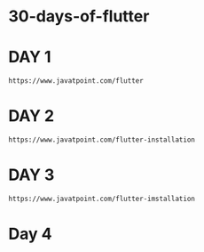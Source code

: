 # 30-days-of-flutter
# DAY 1 
    https://www.javatpoint.com/flutter
# DAY 2
    https://www.javatpoint.com/flutter-installation
# DAY 3
    https://www.javatpoint.com/flutter-imstallation
# Day 4
    
